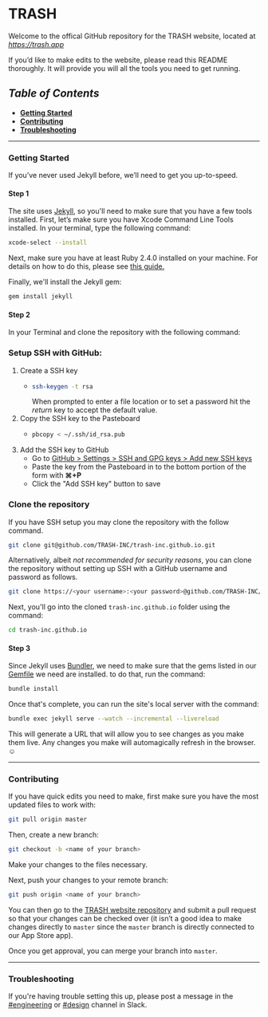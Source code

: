 # TRASH

Welcome to the offical GitHub repository for the TRASH website, located at [_https://trash.app_](https://trash.app/)

If you’d like to make edits to the website, please read this README thoroughly. It will provide you will all the tools you need to get running.

## *Table of Contents*

  - [**Getting Started**](#getting-started)
  - [**Contributing**](#contributing)
  - [**Troubleshooting**](#troubleshooting)

---

### **Getting Started**

If you’ve never used Jekyll before, we’ll need to get you up-to-speed.

#### Step 1

The site uses [Jekyll](https://jekyllrb.com/), so you'll need to make sure that you have a few tools installed. First, let’s make sure you have Xcode Command Line Tools installed. In your terminal, type the following command:

```sh
xcode-select --install
```

Next, make sure you have at least Ruby 2.4.0 installed on your machine. For details on how to do this, please see [this guide.](https://jekyllrb.com/docs/installation/)

Finally, we'll install the Jekyll gem:

```sh
gem install jekyll
```

#### Step 2

In your Terminal and clone the repository with the following command:

### Setup SSH with GitHub:

1. Create a SSH key
   - ```sh
     ssh-keygen -t rsa
     ```
     When prompted to enter a file location or to set a password hit the _return_ key to accept the default value.
2. Copy the SSH key to the Pasteboard
   - ```sh
     pbcopy < ~/.ssh/id_rsa.pub
     ```
3. Add the SSH key to GitHub
   - Go to [GitHub > Settings > SSH and GPG keys > Add new SSH keys](https://github.com/settings/ssh/new)
   - Paste the key from the Pasteboard in to the bottom portion of the form with **⌘+P**
   - Click the "Add SSH key" button to save

   
### Clone the repository

If you have SSH setup you may clone the repository with the follow command.
```sh
git clone git@github.com/TRASH-INC/trash-inc.github.io.git
```
Alternatively, albeit _not recommended for security reasons_, you can clone the repository without setting up SSH with a GitHub username and password as follows.
```sh
git clone https://<your username>:<your password>@github.com/TRASH-INC/trash-inc.github.io.git
```

Next, you'll go into the cloned `trash-inc.github.io` folder using the command:

```sh
cd trash-inc.github.io
```

#### Step 3

Since Jekyll uses [Bundler](https://bundler.io), we need to make sure that the gems listed in our [Gemfile](/blob/master/Gemfile) we need are installed. to do that, run the command:

```sh
bundle install
```

Once that's complete, you can run the site's local server with the command:

```sh
bundle exec jekyll serve --watch --incremental --livereload
```

This will generate a URL that will allow you to see changes as you make them live. Any changes you make will automagically refresh in the browser. ☺️

---

### **Contributing**

If you have quick edits you need to make, first make sure you have the most updated files to work with:

```sh
git pull origin master
```

Then, create a new branch:

```sh
git checkout -b <name of your branch>
```

Make your changes to the files necessary.

Next, push your changes to your remote branch:

```sh
git push origin <name of your branch>
```

You can then go to the [TRASH website repository](https://github.com/TRASH-INC/trash-inc.github.io) and submit a pull request so that your changes can be checked over (it isn’t a good idea to make changes directly to `master` since the `master` branch is directly connected to our App Store app).

Once you get approval, you can merge your branch into `master`.

---

### **Troubleshooting**

If you're having trouble setting this up, please post a message in the [#engineering](https://app.slack.com/client/T6DMJDJ4R/CHQETFH60) or [#design](https://app.slack.com/client/T6DMJDJ4R/CHRUSE9RC) channel in Slack.
